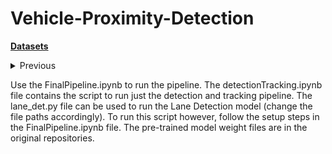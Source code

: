 # Vehicle-Proximity-Detection

[**Datasets**](https://www.dropbox.com/scl/fo/m92awm24eghe5vem413wh/h?dl=0&rlkey=fe5hex5xovvq8597tu4o4tkw9)

<details>
<summary>Previous</summary>
<p>

**Preliminary**  
https://www.dropbox.com/sh/fnnw9opwmnkfifi/AACj8UTHG30UiI-lkhtfkEOua?dl=0

**Reference**  
Yolov5  https://github.com/ultralytics/yolov5  
DeepSort https://github.com/ZQPei/deep_sort_pytorch
</p>
</details>

Use the FinalPipeline.ipynb to run the pipeline. The detectionTracking.ipynb file contains the script to run just the detection and tracking pipeline. The lane_det.py file can be used to run the Lane Detection model (change the file paths accordingly). To run this script however, follow the setup steps in the FinalPipeline.ipynb file. The pre-trained model weight files are in the original repositories.
